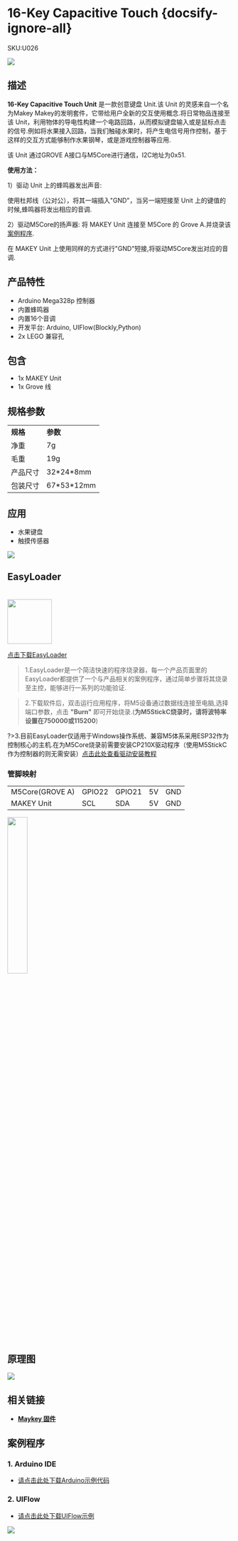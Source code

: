 # 16-Key Capacitive Touch {docsify-ignore-all}

<el-tag effect="plain">SKU:U026</el-tag>

<div class="product_pic"><img src="assets/img/product_pics/unit/music/unit_makey_01.webp"></div>

## 描述

**16-Key Capacitive Touch Unit** 是一款创意键盘 Unit.该 Unit 的灵感来自一个名为Makey Makey的发明套件，它带给用户全新的交互使用概念.将日常物品连接至该 Unit，利用物体的导电性构建一个电路回路，从而模拟键盘输入或是鼠标点击的信号.例如将水果接入回路，当我们触碰水果时，将产生电信号用作控制，基于这样的交互方式能够制作水果钢琴，或是游戏控制器等应用.

该 Unit 通过GROVE A接口与M5Core进行通信，I2C地址为0x51.

**使用方法：**

1）驱动 Unit 上的蜂鸣器发出声音:

使用杜邦线（公对公），将其一端插入"GND"，当另一端短接至 Unit 上的键值的时候,蜂鸣器将发出相应的音调.

2）驱动M5Core的扬声器:
将 MAKEY Unit 连接至 M5Core 的 Grove A.并烧录该[案例程序](https://github.com/m5stack/M5-ProductExampleCodes/tree/master/Unit/Makey_NewVersion/Arduino/Makey_new_version).

在 MAKEY Unit 上使用同样的方式进行"GND"短接,将驱动M5Core发出对应的音调.

## 产品特性

- Arduino Mega328p 控制器
- 内置蜂鸣器
- 内置16个音调
- 开发平台: Arduino, UIFlow(Blockly,Python)
- 2x LEGO 兼容孔

## 包含

- 1x MAKEY Unit
- 1x Grove 线

## 规格参数

<table>
   <tr style="font-weight:bold">
      <td>规格</td>
      <td>参数</td>
   </tr>
   <tr>
      <td>净重</td>
      <td>7g</td>
   </tr>
   <tr>
      <td>毛重</td>
      <td>19g</td>
   </tr>
   <tr>
      <td>产品尺寸</td>
      <td>32*24*8mm</td>
   </tr>
   <tr>
      <td>包装尺寸</td>
      <td>67*53*12mm</td>
   </tr>
 </table>

## 应用

- 水果键盘
- 触摸传感器

<img src="assets/img/product_pics/unit/unit_example/MAKEY/tone_key_pitch_zh_CN.webp">

## EasyLoader

<img src="https://m5stack.oss-cn-shenzhen.aliyuncs.com/image/EasyLoader_logo.webp" width="100px" style="margin-top:20px">

<a href="https://m5stack.oss-cn-shenzhen.aliyuncs.com/EasyLoader/Unit/EasyLoader_Makey.exe"><el-button type="primary">点击下载EasyLoader</el-button></a>

>1.EasyLoader是一个简洁快速的程序烧录器，每一个产品页面里的EasyLoader都提供了一个与产品相关的案例程序，通过简单步骤将其烧录至主控，能够进行一系列的功能验证.

>2.下载软件后，双击运行应用程序，将M5设备通过数据线连接至电脑,选择端口参数，点击 **"Burn"** 即可开始烧录.(**为M5StickC烧录时，请将波特率设置在750000或115200**)

?>3.目前EasyLoader仅适用于Windows操作系统、兼容M5体系采用ESP32作为控制核心的主机.在为M5Core烧录前需要安装CP210X驱动程序（使用M5StickC作为控制器的则无需安装）[点击此处查看驱动安装教程](zh_CN/related_documents/M5Burner#安装串口驱动)

### 管脚映射

<table>
 <tr><td>M5Core(GROVE A)</td><td>GPIO22</td><td>GPIO21</td><td>5V</td><td>GND</td></tr>
 <tr><td>MAKEY Unit</td><td>SCL</td><td>SDA</td><td>5V</td><td>GND</td></tr>
</table>

<img src="assets/img/product_pics/unit/M5GO_Unit_makey_03.webp" width="30%" height="30%">

## 原理图

<img src="assets/img/product_pics/unit/makey_sch.webp">

## 相关链接

- **[Maykey 固件](https://github.com/m5stack/M5-ProductExampleCodes/tree/master/Unit/Makey_NewVersion/firmware_328p)**

## 案例程序

### 1. Arduino IDE

- [请点击此处下载Arduino示例代码](https://github.com/m5stack/M5-ProductExampleCodes/tree/master/Unit/Makey_NewVersion/Arduino/Makey_new_version)


### 2. UIFlow

- [请点击此处下载UIFlow示例](https://github.com/m5stack/M5-ProductExampleCodes/tree/master/Unit/Makey_NewVersion/UIFlow)

<img src="assets/img/product_pics/unit/unit_example/MAKEY/example_unit_makey_02.webp">


<script>

   var purchase_link = 'https://m5stack.com/collections/m5-unit/products/makey-unit';

   anchor_search(purchase_link);
   scrollFunc();

</script>